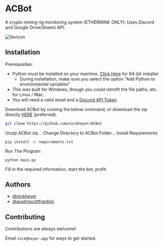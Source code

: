 
# ACBot

A crypto mining rig monitoring system (ETHERMINE ONLY). Uses Discord and Google Drive/Sheets API.

![favicon](https://user-images.githubusercontent.com/60236014/165653047-50262aea-c12a-401e-8475-9a22bebeebed.png)


## Installation

Prerequisites:

- Python must be installed on your machine. [Click Here](https://www.python.org/ftp/python/3.10.4/python-3.10.4-amd64.exe) for 64-bit installer
  - During installation, make sure you select the option "Add Python to environmental variables"
- This was built for Windows, though you could retrofit the file paths, etc. for Linux / Mac.
- You will need a valid email and a [Discord API Token](https://discord.com/developers/applications).


Download ACBot by running the below command, or download the zip directly [HERE](https://github.com/nickheyer/ACBot/raw/main/ACBot.zip) (preferred).
```bash
git clone https://github.com/nickheyer/ACBot
```
Unzip ACBot.zip...
Change Directory to ACBot Folder...
Install Requirements
```
pip install -r requirements.txt 
```

Run The Program
```
python main.py
```

Fill in the required information, start the bot, profit. 






## Authors

- [@nickheyer](https://www.github.com/nickheyer)
- [@austinscottfranklin](https://www.linkedin.com/in/austin-scott-franklin-1262b554/)


## Contributing

Contributions are always welcome!

Email `nick@heyer.app` for ways to get started.

